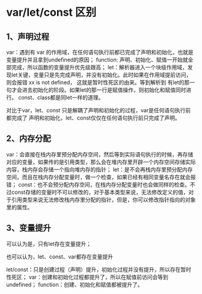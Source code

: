 # var/let/const 区别

## 1、声明过程

var：遇到有 var 的作用域，在任何语句执行前都已完成了声明和初始化，也就是变量提升并且拿到undefined的原因；
function: 声明、初始化、赋值一开始就全部完成，所以函数的变量提升优先级跟高；
let：解析器进入一个块级作用域，发现let关键，变量只是先完成声明，并没有初始化。此时如果在作用域提前访问，则会报错 xx is not defined， 这就是暂时性死区的由来。等到解析到 有let的那一句才会进去初始化的阶段。如果let的那一行是赋值操作，则初始化和赋值同时进行。
const、class都是同let一样的道理。

对比于var，let、const 只是解耦了声明和初始化的过程，var是任何语句执行前都完成了 声明和初始化，let、const仅仅在任何语句执行前只完成了声明。

## 2、内存分配

var：会直接在栈内存里预分配内存空间，然后等到实际语句执行的时候，再存储对应的变量，如果传的是引用类型，那么会在堆内存里开辟一个内存空间存储实际内容，栈内存会存储一个指向堆内存的指针；
let：是不会再栈内存里预分配内存空间，而且在栈内存分配变量时，做一个检查，如果已经有相同变量名存在就会报错；
const：也不会预分配内存空间，在栈内存分配变量时也会做同样的检查。不过const存储的变量时不可以修改的，对于基本类型来说，无法修改定义的值，对于引用类型来说无法修改栈内存里分配的指针，但是，你可以修改指针指向的对象里的属性。

## 3、变量提升

可以认为是，只有let存在变量提升；

也可以认为，let、const、var都存在变量提升

let/const：只是创建过程（声明）提升，初始化过程并没有提升，所以存在暂时性死区；
var：创建和初始化过程都提升了，所以在赋值前访问会等到undefined；
function：创建、初始化和赋值都被提升了。
